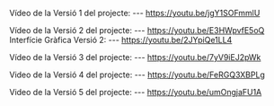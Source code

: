 Vídeo de la Versió 1 del projecte:
     ---  https://youtu.be/jgY1SOFmmlU

Vídeo de la Versió 2 del projecte:
     ---  https://youtu.be/E3HWpvfE5oQ
Interfície Gràfica Versió 2:
     ---  https://youtu.be/2JYpiQe1LL4

Vídeo de la Versió 3 del projecte:
     --- https://youtu.be/7yV9iEJ2pWk

Video de la Versió 4 del projecte:
     --- https://youtu.be/FeRGQ3XBPLg

Video de la Versió 5 del projecte:
     --- https://youtu.be/umOngjaFU1A

